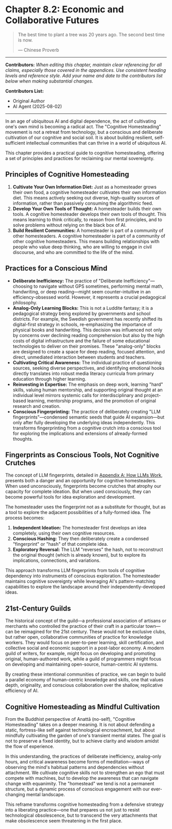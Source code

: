 # Chapter 8.2: Economic and Collaborative Futures

> The best time to plant a tree was 20 years ago. The second best time is now.
>
> — Chinese Proverb

---

**Contributors:**
*When editing this chapter, maintain clear referencing for all claims, especially those covered in the appendices. Use consistent heading levels and reference style. Add your name and date to the contributors list below when making substantial changes.*

**Contributors List:**
- Original Author
- AI Agent (2025-08-02)

---

In an age of ubiquitous AI and digital dependence, the act of cultivating one's own mind is becoming a radical act. The "Cognitive Homesteading" movement is not a retreat from technology, but a conscious and deliberate cultivation of our cognitive and social soil. It is about building resilient, self-sufficient intellectual communities that can thrive in a world of ubiquitous AI.

This chapter provides a practical guide to cognitive homesteading, offering a set of principles and practices for reclaiming our mental sovereignty.

## Principles of Cognitive Homesteading

1.  **Cultivate Your Own Information Diet:** Just as a homesteader grows their own food, a cognitive homesteader cultivates their own information diet. This means actively seeking out diverse, high-quality sources of information, rather than passively consuming the algorithmic feed.
2.  **Develop Your Own Tools of Thought:** A homesteader builds their own tools. A cognitive homesteader develops their own tools of thought. This means learning to think critically, to reason from first principles, and to solve problems without relying on the black box of AI.
3.  **Build Resilient Communities:** A homesteader is part of a community of other homesteaders. A cognitive homesteader is part of a community of other cognitive homesteaders. This means building relationships with people who value deep thinking, who are willing to engage in civil discourse, and who are committed to the life of the mind.

## Practices for a Conscious Mind

*   **Deliberate Inefficiency:** The practice of "Deliberate Inefficiency"—choosing to navigate without GPS sometimes, performing mental math, handwriting, or deep reading—might seem counter-intuitive in an efficiency-obsessed world. However, it represents a crucial pedagogical philosophy.
*   **Analog-Only Learning Blocks:** This is not a Luddite fantasy; it is a pedagogical strategy being explored by governments and school districts. For example, the Swedish government has recently shifted its digital-first strategy in schools, re-emphasizing the importance of physical books and handwriting. This decision was influenced not only by concerns over declining reading comprehension but also by the high costs of digital infrastructure and the failure of some educational technologies to deliver on their promises. These "analog-only" blocks are designed to create a space for deep reading, focused attention, and direct, unmediated interaction between students and teachers.
*   **Cultivating Critical Awareness:** The individual practice of questioning sources, seeking diverse perspectives, and identifying emotional hooks directly translates into robust media literacy curricula from primary education through higher learning.
*   **Reinvesting in Expertise:** The emphasis on deep work, learning "hard" skills, valuing human mentorship, and supporting original thought at an individual level mirrors systemic calls for interdisciplinary and project-based learning, mentorship programs, and the promotion of original research and creation.
*   **Conscious Fingerprinting:** The practice of deliberately creating "LLM fingerprints"—condensed semantic seeds that guide AI expansion—but only after fully developing the underlying ideas independently. This transforms fingerprinting from a cognitive crutch into a conscious tool for exploring the implications and extensions of already-formed thoughts.

## Fingerprints as Conscious Tools, Not Cognitive Crutches

The concept of LLM fingerprints, detailed in [Appendix A: How LLMs Work](../../c.Appendices/11.01-Appendix-A-How-LLMs-Work.md), presents both a danger and an opportunity for cognitive homesteaders. When used unconsciously, fingerprints become crutches that atrophy our capacity for complete ideation. But when used consciously, they can become powerful tools for idea exploration and development.

The homesteader uses the fingerprint not as a substitute for thought, but as a tool to explore the adjacent possibilities of a fully-formed idea. The process becomes:

1.  **Independent Ideation:** The homesteader first develops an idea completely, using their own cognitive resources.
2.  **Conscious Hashing:** They then deliberately create a condensed "fingerprint" or "hash" of that complete idea.
3.  **Exploratory Reversal:** The LLM "reverses" the hash, not to reconstruct the original thought (which is already known), but to explore its implications, connections, and variations.

This approach transforms LLM fingerprints from tools of cognitive dependency into instruments of conscious exploration. The homesteader maintains cognitive sovereignty while leveraging AI's pattern-matching capabilities to explore the landscape around their independently-developed ideas.

## 21st-Century Guilds

The historical concept of the guild—a professional association of artisans or merchants who controlled the practice of their craft in a particular town—can be reimagined for the 21st century. These would not be exclusive clubs, but rather open, collaborative communities of practice for knowledge workers. They would focus on peer-to-peer learning, skill certification, and collective social and economic support in a post-labor economy. A modern guild of writers, for example, might focus on developing and promoting original, human-authored work, while a guild of programmers might focus on developing and maintaining open-source, human-centric AI systems.

By creating these intentional communities of practice, we can begin to build a parallel economy of human-centric knowledge and skills, one that values depth, originality, and conscious collaboration over the shallow, replicative efficiency of AI.

## Cognitive Homesteading as Mindful Cultivation

From the Buddhist perspective of Anattā (no-self), "Cognitive Homesteading" takes on a deeper meaning. It is not about defending a static, fortress-like self against technological encroachment, but about mindfully cultivating the garden of one's transient mental states. The goal is not to preserve a fixed identity, but to achieve clarity and wisdom amidst the flow of experience.

In this understanding, the practices of deliberate inefficiency, analog-only hours, and critical awareness become forms of meditation—ways of observing the mind's habitual patterns and dependencies without attachment. We cultivate cognitive skills not to strengthen an ego that must compete with machines, but to develop the awareness that can navigate change with equanimity. The "homestead" we tend is not a permanent structure, but a dynamic process of conscious engagement with our ever-changing mental landscape.

This reframe transforms cognitive homesteading from a defensive strategy into a liberating practice—one that prepares us not just to resist technological obsolescence, but to transcend the very attachments that make obsolescence seem threatening in the first place.
